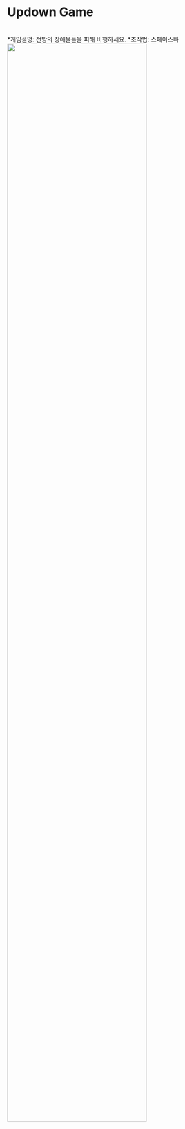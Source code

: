 
# Updown Game
</br>
*게임설명: 전방의 장애물들을 피해 비행하세요. 
*조작법: 스페이스바
</br>

<img width="80%" src="https://user-images.githubusercontent.com/71778475/174717578-8f041d9e-6fd9-4cfa-8925-a86124530825.gif"/>
